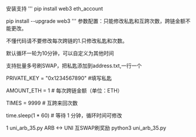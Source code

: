 安装支持
'''
pip install web3 eth_account

pip install --upgrade web3
'''
参数配置：只能修改私匙和互跨次数，跨链金额不能更改。

不懂代码请不要修改每次跨链的1.只修改私匙和次数。

默认循环一轮为10分钟，可以自定义为其他时间

支持批量多号刷SWAP，把私匙添加到address.txt,一行一个

PRIVATE_KEY = "0x1234567890" #填写私匙

AMOUNT_ETH = 1 # 每次跨链金额（单位：ETH）

TIMES = 9999 # 互跨来回次数

time.sleep(1 * 60) # 等待 1 分钟，循环时间可修改

1 uni_arb_35.py ARB <-> UNI 互SWAP刷奖励
python3 uni_arb_35.py
